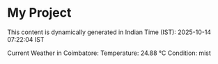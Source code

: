 # My Project

This content is dynamically generated in Indian Time (IST): 2025-10-14 07:22:04 IST


Current Weather in Coimbatore:
Temperature: 24.88 °C
Condition: mist
